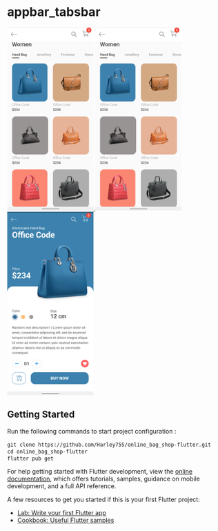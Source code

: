 


# appbar_tabsbar

<div>

  <a href="#">
    <img width="200"
    heigth="500"
      alt="Home Screen - Feed Tab"
      src="https://github.com/Harley755/online_bag_shop-flutter/blob/master/assets/screenshots/screenshot_1.png"
    />
  </a>

  <a href="#">
    <img width="200"
    heigth="500"
      alt="Home Screen - News Tab"
      src="https://github.com/Harley755/online_bag_shop-flutter/blob/master/assets/screenshots/screenshot_1.png"
    />
  </a>
 
  <a href="#" >
    <img width="200"
    heigth="500"
      alt="Notification Screen"
      src="https://github.com/Harley755/online_bag_shop-flutter/blob/master/assets/screenshots/screenshot_2.png"
    />
  </a>
 
</div>

## Getting Started

Run the following commands to start project configuration : 
```
git clone https://github.com/Harley755/online_bag_shop-flutter.git
cd online_bag_shop-flutter
flutter pub get
```

For help getting started with Flutter development, view the
[online documentation](https://docs.flutter.dev/), which offers tutorials,
samples, guidance on mobile development, and a full API reference.

A few resources to get you started if this is your first Flutter project:

- [Lab: Write your first Flutter app](https://docs.flutter.dev/get-started/codelab)
- [Cookbook: Useful Flutter samples](https://docs.flutter.dev/cookbook)



